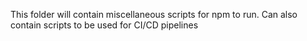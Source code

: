 This folder will contain miscellaneous scripts for npm to run. Can also contain scripts to be used for CI/CD pipelines